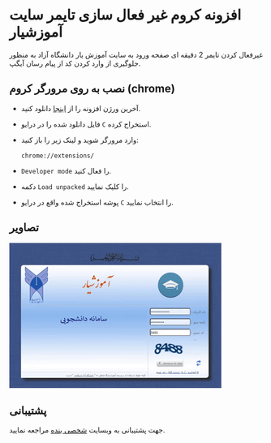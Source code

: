 
# افزونه کروم غیر فعال سازی تایمر سایت آموزشیار

غیرفعال کردن تایمر 2 دقیقه ای صفحه ورود به سایت آموزش یار دانشگاه آزاد به منظور جلوگیری از وارد کردن کد از پیام رسان آیگپ.


## نصب به روی مرورگر کروم (chrome)

- آخرین ورژن افزونه را از [اینجا](https://github.com/yeganehha/AmoozeshYar-Timer-Disable-Chrome-Extension/releases/latest/) دانلود کنید.

- فایل دانلود شده را در درایو `C` استخراج کرده.

- وارد مرورگر شوید و لینک زیر را باز کنید:
    ```
    chrome://extensions/
    ```
- `Developer mode` را فعال کنید.

- دکمه `Load unpacked` را کلیک نمایید.

- پوشه استخراج شده واقع در درایو `C` را انتخاب نمایید.
## تصاویر

![App Screenshot](https://raw.githubusercontent.com/yeganehha/AmoozeshYar-Timer-Disable-Chrome-Extension/main/Documentation/screenshot.gif)


## پشتیبانی

جهت پشتیبانی به وبسایت  [شخصی بنده](https://erfanebrahimi.ir) مراجعه نمایید.

